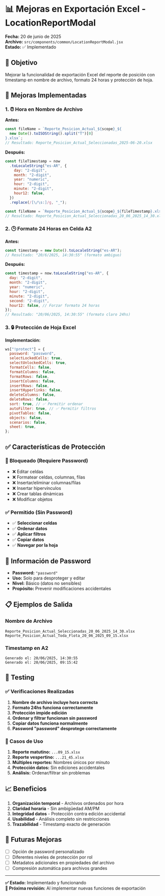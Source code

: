 # 📊 Mejoras en Exportación Excel - LocationReportModal

**Fecha:** 20 de junio de 2025  
**Archivo:** `src/components/common/LocationReportModal.jsx`  
**Estado:** ✅ Implementado

## 🎯 Objetivo

Mejorar la funcionalidad de exportación Excel del reporte de posición con timestamp en nombre de archivo, formato 24 horas y protección de hoja.

## 🔧 Mejoras Implementadas

### 1. ⏰ Hora en Nombre de Archivo

**Antes:**

```javascript
const fileName = `Reporte_Posicion_Actual_${scope}_${
  new Date().toISOString().split("T")[0]
}.xlsx`;
// Resultado: Reporte_Posicion_Actual_Seleccionadas_2025-06-20.xlsx
```

**Después:**

```javascript
const fileTimestamp = now
  .toLocaleString("es-AR", {
    day: "2-digit",
    month: "2-digit",
    year: "numeric",
    hour: "2-digit",
    minute: "2-digit",
    hour12: false,
  })
  .replace(/[\/\s:]/g, "_");

const fileName = `Reporte_Posicion_Actual_${scope}_${fileTimestamp}.xlsx`;
// Resultado: Reporte_Posicion_Actual_Seleccionadas_20_06_2025_14_30.xlsx
```

### 2. 🕒 Formato 24 Horas en Celda A2

**Antes:**

```javascript
const timestamp = new Date().toLocaleString("es-AR");
// Resultado: "20/6/2025, 14:30:55" (formato ambiguo)
```

**Después:**

```javascript
const timestamp = now.toLocaleString("es-AR", {
  day: "2-digit",
  month: "2-digit",
  year: "numeric",
  hour: "2-digit",
  minute: "2-digit",
  second: "2-digit",
  hour12: false, // Forzar formato 24 horas
});
// Resultado: "20/06/2025, 14:30:55" (formato claro 24hs)
```

### 3. 🔒 Protección de Hoja Excel

**Implementación:**

```javascript
ws["!protect"] = {
  password: "password",
  selectLockedCells: true,
  selectUnlockedCells: true,
  formatCells: false,
  formatColumns: false,
  formatRows: false,
  insertColumns: false,
  insertRows: false,
  insertHyperlinks: false,
  deleteColumns: false,
  deleteRows: false,
  sort: true, // ✅ Permitir ordenar
  autoFilter: true, // ✅ Permitir filtros
  pivotTables: false,
  objects: false,
  scenarios: false,
  sheet: true,
};
```

## ✅ Características de Protección

### 🚫 Bloqueado (Requiere Password)

- ❌ Editar celdas
- ❌ Formatear celdas, columnas, filas
- ❌ Insertar/eliminar columnas/filas
- ❌ Insertar hipervínculos
- ❌ Crear tablas dinámicas
- ❌ Modificar objetos

### ✅ Permitido (Sin Password)

- ✅ **Seleccionar celdas**
- ✅ **Ordenar datos**
- ✅ **Aplicar filtros**
- ✅ **Copiar datos**
- ✅ **Navegar por la hoja**

## 🔐 Información de Password

- **Password:** `"password"`
- **Uso:** Solo para desproteger y editar
- **Nivel:** Básico (datos no sensibles)
- **Propósito:** Prevenir modificaciones accidentales

## 📋 Ejemplos de Salida

### Nombre de Archivo

```
Reporte_Posicion_Actual_Seleccionadas_20_06_2025_14_30.xlsx
Reporte_Posicion_Actual_Toda_Flota_20_06_2025_09_15.xlsx
```

### Timestamp en A2

```
Generado el: 20/06/2025, 14:30:55
Generado el: 20/06/2025, 09:15:42
```

## 🧪 Testing

### ✅ Verificaciones Realizadas

1. **Nombre de archivo incluye hora correcta**
2. **Formato 24hs funciona correctamente**
3. **Protección impide edición**
4. **Ordenar y filtrar funcionan sin password**
5. **Copiar datos funciona normalmente**
6. **Password "password" desprotege correctamente**

### 🔧 Casos de Uso

1. **Reporte matutino:** `...09_15.xlsx`
2. **Reporte vespertino:** `...21_45.xlsx`
3. **Múltiples reportes:** Nombres únicos por minuto
4. **Protección datos:** Sin ediciones accidentales
5. **Análisis:** Ordenar/filtrar sin problemas

## 📈 Beneficios

1. **Organización temporal** - Archivos ordenados por hora
2. **Claridad horaria** - Sin ambigüedad AM/PM
3. **Integridad datos** - Protección contra edición accidental
4. **Usabilidad** - Análisis completo sin restricciones
5. **Trazabilidad** - Timestamp exacto de generación

## 🔮 Futuras Mejoras

- [ ] Opción de password personalizado
- [ ] Diferentes niveles de protección por rol
- [ ] Metadatos adicionales en propiedades del archivo
- [ ] Compresión automática para archivos grandes

---

**✅ Estado:** Implementado y funcionando  
**📅 Próxima revisión:** Al implementar nuevas funciones de exportación
